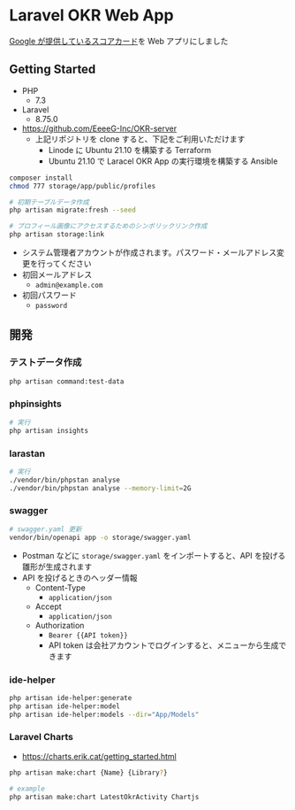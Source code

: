 # Laravel OKR Web App

[Google が提供しているスコアカード](https://rework.withgoogle.com/jp/guides/set-goals-with-okrs/steps/grade-OKRs/)を Web アプリにしました

## Getting Started

- PHP
    - 7.3
- Laravel
    - 8.75.0
- https://github.com/EeeeG-Inc/OKR-server
  - 上記リポジトリを clone すると、下記をご利用いただけます
    - Linode に Ubuntu 21.10 を構築する Terraform
    - Ubuntu 21.10 で Laracel OKR App の実行環境を構築する Ansible

```sh
composer install
chmod 777 storage/app/public/profiles

# 初期テーブルデータ作成
php artisan migrate:fresh --seed

# プロフィール画像にアクセスするためのシンボリックリンク作成
php artisan storage:link
```

- システム管理者アカウントが作成されます。パスワード・メールアドレス変更を行ってください
- 初回メールアドレス
  - `admin@example.com`
- 初回パスワード
  - `password`

## 開発

### テストデータ作成

```sh
php artisan command:test-data
```

### phpinsights

```sh
# 実行
php artisan insights
```

### larastan

```sh
# 実行
./vendor/bin/phpstan analyse
./vendor/bin/phpstan analyse --memory-limit=2G
```

### swagger

```sh
# swagger.yaml 更新
vendor/bin/openapi app -o storage/swagger.yaml
```

- Postman などに `storage/swagger.yaml` をインポートすると、API を投げる雛形が生成されます
- API を投げるときのヘッダー情報
  - Content-Type
    - `application/json`
  - Accept
    - `application/json`
  - Authorization
    - `Bearer {{API token}}`
    - API token は会社アカウントでログインすると、メニューから生成できます

### ide-helper

```sh
php artisan ide-helper:generate
php artisan ide-helper:model
php artisan ide-helper:models --dir="App/Models"
```

### Laravel Charts

- https://charts.erik.cat/getting_started.html

```sh
php artisan make:chart {Name} {Library?}

# example
php artisan make:chart LatestOkrActivity Chartjs
```
